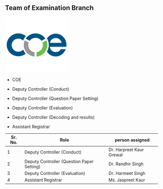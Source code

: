 ## Team of Examination Branch

![Display picture](Logo/Logo.png)


- COE

- Deputy Controller (Conduct)

- Deputy Controller (Question Paper Setting)

- Deputy Controller (Evaluation)

- Deputy Controller (Decoding and results)

- Assistant Registrar 

| Sr. No. | Role                        |person assigned     |
| ------- | -----------                 | --------------- |
| 1       | Deputy Controller (Conduct) | Dr. Harpreet Kaur Grewal|
| 2       | Deputy Controller (Question Paper Setting)|Dr. Randhir Singh|     
| 3       | Deputy Controller (Evaluation)      | Dr. Harmeet Singh |
| 4       | Assistant Registrar         | Ms. Jaspreet Kaur        |









